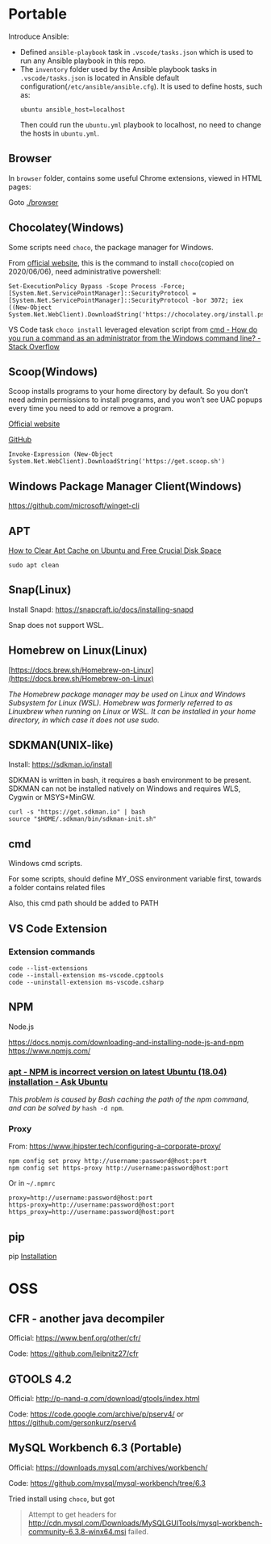 # Portable

Introduce Ansible:

* Defined `ansible-playbook` task in `.vscode/tasks.json` which is used to run any Ansible playbook in this repo.
* The `inventory` folder used by the Ansible playbook tasks in `.vscode/tasks.json` is located in Ansible default configuration(`/etc/ansible/ansible.cfg`). It is used to define hosts, such as:
    ```
    ubuntu ansible_host=localhost
    ```
    Then could run the `ubuntu.yml` playbook to localhost, no need to change the hosts in `ubuntu.yml`.

## Browser

In `browser` folder, contains some useful Chrome extensions, viewed in HTML pages: 

Goto [./browser](./browser)

## Chocolatey(Windows)

Some scripts need `choco`, the package manager for Windows.

From [official website](https://chocolatey.org/install), this is the command to install `choco`(copied on 2020/06/06), need administrative powershell:

```
Set-ExecutionPolicy Bypass -Scope Process -Force; [System.Net.ServicePointManager]::SecurityProtocol = [System.Net.ServicePointManager]::SecurityProtocol -bor 3072; iex ((New-Object System.Net.WebClient).DownloadString('https://chocolatey.org/install.ps1'))
```

VS Code task `choco install` leveraged elevation script from [cmd - How do you run a command as an administrator from the Windows command line? - Stack Overflow](https://stackoverflow.com/questions/5944180/how-do-you-run-a-command-as-an-administrator-from-the-windows-command-line/5953967)

## Scoop(Windows)

Scoop installs programs to your home directory by default. So you don’t need admin permissions to install programs, and you won’t see UAC popups every time you need to add or remove a program.

[Official website](https://scoop.sh/)

[GitHub](https://github.com/lukesampson/scoop)

```
Invoke-Expression (New-Object System.Net.WebClient).DownloadString('https://get.scoop.sh')
```

## Windows Package Manager Client(Windows)

https://github.com/microsoft/winget-cli

## APT

[How to Clear Apt Cache on Ubuntu and Free Crucial Disk Space](https://itsfoss.com/clear-apt-cache/)

    sudo apt clean
    

## Snap(Linux)

Install Snapd: https://snapcraft.io/docs/installing-snapd

Snap does not support WSL.

## Homebrew on Linux(Linux)

[https://docs.brew.sh/Homebrew-on-Linux](https://docs.brew.sh/Homebrew-on-Linux)

*The Homebrew package manager may be used on Linux and Windows Subsystem for Linux (WSL). Homebrew was formerly referred to as Linuxbrew when running on Linux or WSL. It can be installed in your home directory, in which case it does not use sudo.*

## SDKMAN(UNIX-like)

Install: https://sdkman.io/install

SDKMAN is written in bash, it requires a bash environment to be present.  
SDKMAN can not be installed natively on Windows and requires WLS, Cygwin or MSYS+MinGW.

```
curl -s "https://get.sdkman.io" | bash
source "$HOME/.sdkman/bin/sdkman-init.sh"
```

## cmd

Windows cmd scripts.

For some scripts, should define MY\_OSS environment variable first, towards a folder contains related files

Also, this cmd path should be added to PATH

## VS Code Extension

### Extension commands

```
code --list-extensions
code --install-extension ms-vscode.cpptools
code --uninstall-extension ms-vscode.csharp
```

## NPM

Node.js

https://docs.npmjs.com/downloading-and-installing-node-js-and-npm
https://www.npmjs.com/


### [apt - NPM is incorrect version on latest Ubuntu (18.04) installation - Ask Ubuntu](https://askubuntu.com/questions/1036278/npm-is-incorrect-version-on-latest-ubuntu-18-04-installation)

_This problem is caused by Bash caching the path of the npm command, and can be solved by_ `hash -d npm`.

### Proxy

From: https://www.jhipster.tech/configuring-a-corporate-proxy/

```
npm config set proxy http://username:password@host:port
npm config set https-proxy http://username:password@host:port
```
Or in `~/.npmrc`

```
proxy=http://username:password@host:port
https-proxy=http://username:password@host:port
https_proxy=http://username:password@host:port
```



## pip

pip [Installation](https://pip.pypa.io/en/stable/installing/)


# OSS

## CFR - another java decompiler

Official: https://www.benf.org/other/cfr/

Code: https://github.com/leibnitz27/cfr

## GTOOLS 4.2

Official: http://p-nand-q.com/download/gtools/index.html

Code: https://code.google.com/archive/p/pserv4/ or https://github.com/gersonkurz/pserv4

## MySQL Workbench 6.3 (Portable)

Official: https://downloads.mysql.com/archives/workbench/

Code: https://github.com/mysql/mysql-workbench/tree/6.3

Tried install using `choco`, but got

> Attempt to get headers for http://cdn.mysql.com/Downloads/MySQLGUITools/mysql-workbench-community-6.3.8-winx64.msi failed.